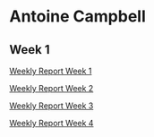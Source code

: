 # Antoine Campbell #

## Week 1 ##
[Weekly Report Week 1](AntoineWeek1.md)

[Weekly Report Week 2](AntoineWeek2.md)

[Weekly Report Week 3](AntoineWeek3.md)

[Weekly Report Week 4](AntoineWeek4.md)